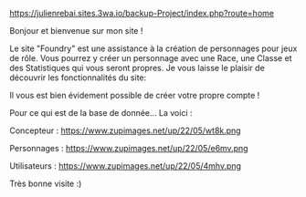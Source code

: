 https://julienrebai.sites.3wa.io/backup-Project/index.php?route=home

Bonjour et bienvenue sur mon site !

Le site "Foundry" est une assistance à la création de personnages pour jeux de rôle.
Vous pourrez y créer un personnage avec une Race, une Classe et des Statistiques qui vous seront propres.
Je vous laisse le plaisir de découvrir les fonctionnalités du site:

Il vous est bien évidement possible de créer votre propre compte !


Pour ce qui est de la base de donnée... La voici :

Concepteur : https://www.zupimages.net/up/22/05/wt8k.png

Personnages : https://www.zupimages.net/up/22/05/e6mv.png

Utilisateurs : https://www.zupimages.net/up/22/05/4mhv.png




Très bonne visite :)
